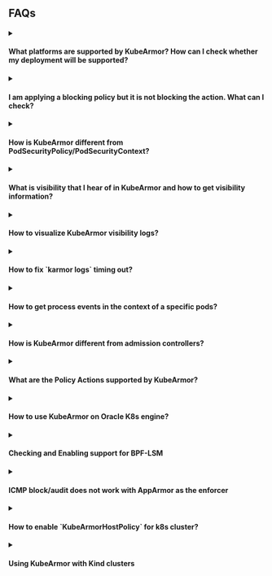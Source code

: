 ## FAQs

<details><summary><h4>What platforms are supported by KubeArmor? How can I check whether my deployment will be supported?</h4></summary>

* Please check [Support matrix for KubeArmor](support_matrix.md).
* Use `karmor probe` to check if the platform is supported.
</details>

<details><summary><h4>I am applying a blocking policy but it is not blocking the action. What can I check?</h4></summary>

### Checkout Binary Path
If the path in your process rule is not an absolute path but a symlink, policy enforcement won't work. This is because KubeArmor sees the actual executable path in events received from kernel space and is not aware about symlinks.

Policy enforcement on symbolic links like `/usr/bin/python` doesn't work and one has to specify the path of the actual executable that they link to.

### Checkout Platform Support
Check `karmor probe` output and check whether `Container Security` is false. If it is false, the KubeArmor enforcement is not supported on that platform. You should check the [KubeArmor Support Matrix](support_matrix.md) and if the platform is not listed there then raise a new issue or connect to kubearmor community of slack.

### Checkout Default Posture
If you are applying an Allow-based policies and expecting unknown actions to be blocked, please make sure to check the [default security posture](default_posture.md). The default security posture is set to Audit by default since KubeArmor v0.7.

</details>

<details><summary><h4>How is KubeArmor different from PodSecurityPolicy/PodSecurityContext?</h4></summary>

Native k8s supports specifying a security context for the pod or container. It requires one to specify native AppArmor, SELinux, seccomp policies. But there are a few problems with this approach:
* All the OS distributions do not support the LSMs consistently. For e.g, [GKE COS](https://cloud.google.com/container-optimized-os/) supports AppArmor while [Bottlerocket](https://aws.amazon.com/bottlerocket/) supports SELinux and BPF-LSM.
* The Pod Security Context expect the security profile to be specified in its native language, for instance, AppArmor profile for AppArmor. SELinux profile if SELinux is to be used. The profile language is extremely complex and this complexity could backfire i.e, it could lead to security holes.
* Security Profile updates are manual and difficult: When an app is updated, the security posture might change and it becomes difficult to manually update the native rules.
* No alerting of LSM violation on managed cloud platforms: By default LSMs send logs to kernel audit, which is not available on most managed cloud platforms.

KubeArmor solves all the above mentioned problems.
* It maps YAML rules to LSMs (apparmor, bpf-lsm) rules so prior knowledge of different security context (native AppArmor, SELinux) is not required.
* It's easy to deploy: KubeArmor is deployed as a daemonset. Even when the application is updated, the enforcement rules are automatically applied.
* Consistent Alerting: KubeArmor handles kernel events and maps k8s metadata using ebpf.
* KubeArmor also runs in systemd mode so can directly run and protect Virtual Machines or Bare-metal machines too.
* Pod Security Context cannot leverage BPF-LSM at all today. BPF-LSM provides more programmatic control over the policy rules.
* Pod Security Context do not manage abstractions. As an example, you might have two nodes with Ubuntu, two nodes with Bottlerocket. Ubuntu, by default has AppArmor and Bottlerocket has BPF-LSM and SELinux. KubeArmor internally picks the right primitives to use for enforcement and the user do not have to bother explicitly stating what to use.
</details>

<details><summary><h4>What is visibility that I hear of in KubeArmor and how to get visibility information?</h4></summary>

KubeArmor, apart from been a policy enforcement engine also emits pod/container visibility data. It uses an eBPF-based system monitor which keeps track of process life cycles in containers and even nodes, and converts system metadata to container/node identities. This information can then be used for observability use-cases.

Sample output `karmor logs --json`:
```json
{
  "Timestamp": 1639803960,
  "UpdatedTime": "2021-12-18T05:06:00.077564Z",
  "ClusterName": "Default",
  "HostName": "pandora",
  "HostPID": 3390423,
  "PPID": 168556,
  "PID": 3390423,
  "UID": 1000,
  "PolicyName": "hsp-kubearmor-dev-proc-path-block",
  "Severity": "1",
  "Type": "MatchedHostPolicy",
  "Source": "zsh",
  "Operation": "Process",
  "Resource": "/usr/bin/sleep",
  "Data": "syscall=SYS_EXECVE",
  "Action": "Block",
  "Result": "Permission denied"
}
```
Here the log implies that the process /usr/bin/sleep execution by 'zsh' was denied on the Host using a block based host policy.

The logs are also exportable in [OpenTelemetry format](https://github.com/kubearmor/otel-adapter).

[Detailed KubeArmor events spec](kubearmor-events.md).

</details>

<details><summary><h4>How to visualize KubeArmor visibility logs?</h4></summary>

There are a couple of community maintained dashboards available at [kubearmor/kubearmor-dashboards](https://github.com/kubearmor/kubearmor-dashboards).

If you don't find an existing dashboard particular to your needs, feel free to create an issue. It would be really great if you could also contribute one!
</details>

<details><summary><h4>How to fix `karmor logs` timing out?</h4></summary>

`karmor logs` internally uses Kubernetes' client's port-forward. Port forward is not meant for long running connection and it times out if left idle. Checkout this [StackOverflow answer](https://stackoverflow.com/questions/47484312/kubectl-port-forwarding-timeout-issue) for more info.

If you want to stream logs reliably there are a couple of solutions you can try:
1. Modiy the `kubearmor` service in `kubearmor` namespace and change the service type to `NodePort`. Then run karmor with:
```bash
karmor logs --gRPC=<address of the kubearmor node-port service>
```
This will create a direct, more reliable connection with the service, without any internal port-forward.

2. If you want to stream logs to external tools (fluentd/splunk/ELK etc) checkout [Streaming KubeArmor events](https://github.com/kubearmor/kubearmor-relay-server#streaming-kubearmor-events-to-external-siem-tools).

The community has created adapters and dashboards for some of these tools which can be used out of the box or as reference for creating new adapters. Checkout the previous question for more information.

</details>

<details><summary><h4>How to get process events in the context of a specific pods?</h4></summary>  

Following command can be used to to get pod specific events:  

`karmor log --pod <pod_name>`  
`karmor log` has following filter to provide more granularity:   
```
--container - Specify container name for container specific logs
--logFilter <system|policy|all> - Filter to either receive system logs or alerts on policy violation
--logType <ContainerLog|HostLog> - Source of logs - ContainerLog: logs from containers or HostLog: logs from the host
--namespace - Specify the namespace for the running pods
--operation <Process|File|Network> - Type of logs based on process, file or network

```
</details>

<details><summary><h4>How is KubeArmor different from admission controllers?</h4></summary>   

Kubernetes admission controllers are set of extensions that acts as a gatekeeper and help govern and control Kubernetes clusters. They intercept requests to the Kubernetes API server prior to the persistence of the object into etcd.  

They can manage deployments requesting too many resources, enforce pod security policies, prevent vulnerable images from being deployed and check if the pod is running in privileged mode.  
But all these checks are done before the pods are started. Admission controllers doesn't guarantee any protection once the vulnerability is inside the cluster.  

KuberArmor protects the pods from within. It runs as a daemonset and restricts the behavior of containers at the system level. KubeArmor allows one to define security policies for the assets/resources (such as files, processes, volumes etc) within the pod/container, select those based on K8s metadata and simply apply these security policies at runtime.

It also detects any policy violations and generates audit logs with container identities. Apart from containers, KuberArmor also allows protecting the Host itself.
</details>

<details><summary><h4>What are the Policy Actions supported by KubeArmor?</h4></summary>

KubeArmor defines 3 policy actions: Allow, Block and Audit.  
**Allow**: A whitelist policy or a policy defined with `Allow` action allows only the operations defined in the policy, rest everything is blocked/audited.
**Block**: Policy defined with `Block` action blocks all the operations defined in the policy.  
**Audit**: An applied `Audit` policy doesn't block any action but instead provides alerts on policy violation. This type of policy can be used for "dry-run" before safely applying a security policy in production.  

If Block policy is used and there are no supported enforcement mechanism on the platform then the policy enforcement wouldn't be observed. But we will still be able to see the observability data for the applied Block policy, which can help us in identifying any suspicious activity.
</details>

<details>
  <summary><h4>How to use KubeArmor on Oracle K8s engine?</h4></summary>

KubeArmor supports enforcement on OKE leveraging the BPF-LSM. The default kernel for Oracle Linux 8.6 (OL 8.6) is UEK R6 kernel-uek-5.4.17-2136.307.3 which does not support BPF-LSM.

Unbreakable Enterprise Kernel Release 7 (UEK R7) is based on Linux kernel 5.15 LTS that supports BPF-LSM and it's available for Oracle Linux 8 Update 5 onwards.

### Installing UEK 7 on OL 8.6

  UEK R7 can be installed on OL 8.6 by following the easy-to-follow instructions provided here in this [Oracle Blog Post](https://blogs.oracle.com/post/uek-7-oracle-linux-8).


> Note: After upgrading to the UEK R7 you may required to enable BPF-LSM if it's not enabled by default.

</details>

<details>
  <summary><h4>Checking and Enabling support for BPF-LSM</h4></summary>


### Checking if BPF-LSM is supported in the Kernel

We check for BPF LSM Support in Kernel Config

```sh
cat /boot/config-$(uname -r) | grep -e "BPF" -e "BTF"
```

Following flags need to exist and set to `y`
```ini
CONFIG_BPF=y
CONFIG_BPF_SYSCALL=y
CONFIG_BPF_JIT=y
CONFIG_BPF_LSM=y
CONFIG_DEBUG_INFO=y
CONFIG_DEBUG_INFO_BTF=y
```

**Note**: These config could be in other places too like `/boot/config`, `/usr/src/linux-headers-$(uname -r)/.config`, `/lib/modules/$(uname -r)/config`, `/proc/config.gz`.

### Checking if BPF-LSM is enabled

- check if bpf is enabled by verifying if it is in the active lsms.

  ```sh
  $ cat /sys/kernel/security/lsm
  capability,yama,selinux,bpf
  ```
  as we can see here `bpf` is in active lsms

### Enabling BPF-LSM manually using boot configs

- Open the `/etc/default/grub` file in privileged mode.

  ```sh
  sudo vi /etc/default/grub
  ```

    
- Append the following to the `GRUB_CMDLINE_LINUX` variable and save.

  ```
  GRUB_CMDLINE_LINUX="lsm=lockdown,capability,yama,apparmor,bpf"
  ```

- Update grub config:
  ```sh
  # On Debian like systems
  sudo update-grub
  ```
  OR
  ```sh
  # On RHEL like systems
  sudo grub2-mkconfig -o /boot/grub2.cfg
  ```

- Reboot into your kernel.
   ```sh
   sudo reboot
   ```
</details>

<details><summary><h4>ICMP block/audit does not work with AppArmor as the enforcer</h4></summary>
There is some problem with AppArmor due to which ICMP rules don't work as expected.

The KubeArmor team has brought this to the attention of the [AppArmor community](https://stackoverflow.com/questions/76768503/apparmor-deny-icmp-issue) on StackOverflow and await their response.

In the same environment we've found that ICMP rules with BPFLSM work as expected.

For more such differences checkout [Enforce Feature Parity Wiki](https://github.com/kubearmor/KubeArmor/wiki/Enforcer-Feature-Parity).
</details>

<details><summary><h4>How to enable `KubeArmorHostPolicy` for k8s cluster?</h4></summary>
By default the host policies and visibility is disabled for k8s hosts.

If you use following command, `kubectl logs -n kubearmor <KUBEARMOR-POD> | grep "Started to protect"`<br>
you will see, `2023-08-21 12:58:34.641665      INFO    Started to protect containers.`<br>
This indicates that only container/pod protection is enabled.<br>
If you have hostpolicy enabled you should see something like this, `2023-08-22 18:07:43.335232      INFO    Started to protect a host and containers`<br>

One can enable the host policy by patching the daemonset (`kubectl edit daemonsets.apps -n kubearmor kubearmor`):
```diff
...
  template:
    metadata:
      annotations:
        container.apparmor.security.beta.kubernetes.io/kubearmor: unconfined
      creationTimestamp: null
      labels:
        kubearmor-app: kubearmor
    spec:
      containers:
      - args:
        - -gRPC=32767
+       - -enableKubeArmorHostPolicy
+       - -hostVisibility=process,file,network,capabilities
        env:
        - name: KUBEARMOR_NODENAME
          valueFrom:
            fieldRef:
              apiVersion: v1
              fieldPath: spec.nodeName
...
```

This will enable the `KubeArmorHostPolicy` and host based visibility for the k8s worker nodes.

</details>

<details><summary><h4>Using KubeArmor with Kind clusters</h4></summary>

KubeArmor works out of the box with Kind clusters supporting BPF-LSM. However, with AppArmor only mode, Kind cluster needs additional provisional steps. You can check if BPF-LSM is supported/enabled on your host (on which the kind cluster is to be deployed) by using following:
```
cat /sys/kernel/security/lsm
```
* If it has `bpf` in the list, then everything should work out of the box
* If it has `apparmor` in the list, then follow the steps mentioned in this FAQ.

## 1. Create Kind cluster
```sh
cat <<EOF | kind create cluster --config -
kind: Cluster
apiVersion: kind.x-k8s.io/v1alpha4
nodes:
- extraMounts:
  - hostPath: /sys/kernel/security
    containerPath: /sys/kernel/security
EOF
```

## 2. Exec into kind node & install apparmor util
```sh
docker exec -it kind-control-plane bash -c "apt update && apt install apparmor-utils -y && systemctl restart containerd"
```

After this, exit out of the node shell and follow the [getting-started guide](https://github.com/kubearmor/KubeArmor/blob/main/getting-started/deployment_guide.md).

If the `kubearmor-relay` pod goes into CrashLoopBackOff, apply the following patch:
```sh
kubectl patch deploy -n $(kubectl get deploy -l kubearmor-app=kubearmor-relay -A -o custom-columns=:'{.metadata.namespace}',:'{.metadata.name}') --type=json -p='[{"op": "add", "path": "/spec/template/metadata/annotations/container.apparmor.security.beta.kubernetes.io~1kubearmor-relay-server", "value": "unconfined"}]'
```

</details>

